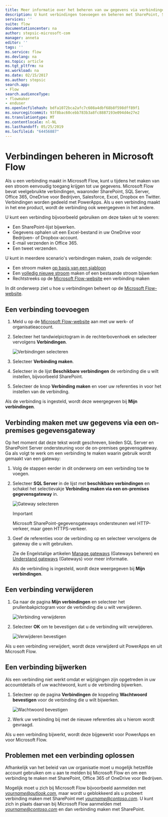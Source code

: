 ```yaml
---
title: Meer informatie over het beheren van uw gegevens via verbindingen en on-premises gegevensgateways | Microsoft-Docs
description: U kunt verbindingen toevoegen en beheren met SharePoint, SQL Server, OneDrive voor Bedrijven, Salesforce, Office 365, OneDrive, Dropbox, Twitter, Google Drive en meer.
services: ''
suite: flow
documentationcenter: na
author: stepsic-microsoft-com
manager: anneta
editor: ''
tags: ''
ms.service: flow
ms.devlang: na
ms.topic: article
ms.tgt_pltfrm: na
ms.workload: na
ms.date: 02/15/2017
ms.author: stepsic
search.app:
- Flow
search.audienceType:
- flowmaker
- enduser
ms.openlocfilehash: bdfa1072bca2afc7c608a4dbf68b8f598dff89f1
ms.sourcegitcommit: 93f8bac60cebb783b3a8fc8887193e094d4e27e2
ms.translationtype: MT
ms.contentlocale: nl-NL
ms.lasthandoff: 05/25/2019
ms.locfileid: "64456887"
---
```

# <a name="manage-connections-in-microsoft-flow"></a>Verbindingen beheren in Microsoft Flow
Als u een verbinding maakt in Microsoft Flow, kunt u tijdens het maken van een stroom eenvoudig toegang krijgen tot uw gegevens. Microsoft Flow bevat veelgebruikte verbindingen, waaronder SharePoint, SQL Server, Office 365, OneDrive voor Bedrijven, Salesforce, Excel, Dropbox en Twitter. Verbindingen worden gedeeld met PowerApps. Als u een verbinding maakt in het ene product, wordt de verbinding ook weergegeven in het andere.

U kunt een verbinding bijvoorbeeld gebruiken om deze taken uit te voeren:

* Een SharePoint-lijst bijwerken.
* Gegevens ophalen uit een Excel-bestand in uw OneDrive voor Bedrijven- of Dropbox-account.
* E-mail verzenden in Office 365.
* Een tweet verzenden.

U kunt in meerdere scenario's verbindingen maken, zoals de volgende:

* Een stroom maken [op basis van een sjabloon](get-started-logic-template.md)
* Een [volledig nieuwe stroom](get-started-logic-flow.md) maken of een bestaande stroom bijwerken
* Rechtstreeks op de [Microsoft Flow-website][1] een verbinding maken

In dit onderwerp ziet u hoe u verbindingen beheert op de [Microsoft Flow-website][1].

## <a name="add-a-connection"></a>Een verbinding toevoegen
1. Meld u op de [Microsoft Flow-website][1] aan met uw werk- of organisatieaccount.
2. Selecteer het tandwielpictogram in de rechterbovenhoek en selecteer vervolgens **Verbindingen**.
   
    ![Verbindingen selecteren](./media/add-manage-connections/connections-menu.png)
3. Selecteer **Verbinding maken**.
4. Selecteer in de lijst **Beschikbare verbindingen** de verbinding die u wilt instellen, bijvoorbeeld SharePoint.
5. Selecteer de knop **Verbinding maken** en voer uw referenties in voor het instellen van de verbinding.

Als de verbinding is ingesteld, wordt deze weergegeven bij **Mijn verbindingen**.

## <a name="connect-to-your-data-through-an-on-premises-data-gateway"></a>Verbinding maken met uw gegevens via een on-premises gegevensgateway
Op het moment dat deze tekst wordt geschreven, bieden SQL Server en SharePoint Server ondersteuning voor de on-premises gegevensgateway. Ga als volgt te werk om een verbinding te maken waarin gebruik wordt gemaakt van een gateway:

1. Volg de stappen eerder in dit onderwerp om een verbinding toe te voegen.
2. Selecteer **SQL Server** in de lijst met **beschikbare verbindingen** en schakel het selectievakje **Verbinding maken via een on-premises gegevensgateway** in.
   
    ![Gateway selecteren](./media/add-manage-connections/select-gateway.png)
   
   > [!IMPORTANT]
   > Microsoft SharePoint-gegevensgateways ondersteunen wel HTTP-verkeer, maar geen HTTPS-verkeer.
   > 
   > 
3. Geef de referenties voor de verbinding op en selecteer vervolgens de gateway die u wilt gebruiken.
   
    Zie de Engelstalige artikelen [Manage gateways](gateway-manage.md) (Gateways beheren) en [Understand gateways](gateway-reference.md) (Gateways) voor meer informatie.
   
    Als de verbinding is ingesteld, wordt deze weergegeven bij **Mijn verbindingen**.

## <a name="delete-a-connection"></a>Een verbinding verwijderen
1. Ga naar de pagina **Mijn verbindingen** en selecteer het prullenbakpictogram voor de verbinding die u wilt verwijderen.
   
    ![Verbinding verwijderen](./media/add-manage-connections/delete-connection.png)
2. Selecteer **OK** om te bevestigen dat u de verbinding wilt verwijderen.
   
    ![Verwijderen bevestigen](./media/add-manage-connections/delete-confirmation.png)

Als u een verbinding verwijdert, wordt deze verwijderd uit PowerApps en uit Microsoft Flow.

## <a name="update-a-connection"></a>Een verbinding bijwerken
Als een verbinding niet werkt omdat er wijzigingen zijn opgetreden in uw accountdetails of uw wachtwoord, kunt u de verbinding bijwerken.

1. Selecteer op de pagina **Verbindingen** de koppeling **Wachtwoord bevestigen** voor de verbinding die u wilt bijwerken.
   
    ![Wachtwoord bevestigen](./media/add-manage-connections/verify-password.png)
2. Werk uw verbinding bij met de nieuwe referenties als u hierom wordt gevraagd.

Als u een verbinding bijwerkt, wordt deze bijgewerkt voor PowerApps en voor Microsoft Flow.

## <a name="troubleshoot-a-connection"></a>Problemen met een verbinding oplossen
Afhankelijk van het beleid van uw organisatie moet u mogelijk hetzelfde account gebruiken om u aan te melden bij Microsoft Flow en om een verbinding te maken met SharePoint, Office 365 of OneDrive voor Bedrijven.

Mogelijk moet u zich bij Microsoft Flow bijvoorbeeld aanmelden met *yourname@outlook.com*, maar wordt u geblokkeerd als u probeert verbinding maken met SharePoint met *yourname@contoso.com*. U kunt zich in plaats daarvan bij Microsoft Flow aanmelden met *yourname@contoso.com* en dan verbinding maken met SharePoint.

<!--Reference links in article-->
[1]: https://flow.microsoft.com
